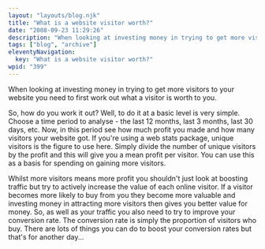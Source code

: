 ```yaml
---
layout: "layouts/blog.njk"
title: "What is a website visitor worth?"
date: "2008-09-23 11:29:26"
description: "When looking at investing money in trying to get more visitors to your website you need to first work out what a visitor is worth to you"
tags: ["blog", "archive"]
eleventyNavigation:
  key: "What is a website visitor worth?"
wpid: "399"
---
```


When looking at investing money in trying to get more visitors to your website you need to first work out what a visitor is worth to you.

So, how do you work it out? Well, to do it at a basic level is very simple. Choose a time period to analyse - the last 12 months, last 3 months, last 30 days, etc. Now, in this period see how much profit you made and how many visitors your website got. If you're using a web stats package, unique visitors is the figure to use here. Simply divide the number of unique visitors by the profit and this will give you a mean profit per visitor. You can use this as a basis for spending on gaining more visitors.

Whilst more visitors means more profit you shouldn't just look at boosting traffic but try to actively increase the value of each online visitor. If a visitor becomes more likely to buy from you they become more valuable and investing money in attracting more visitors then gives you better value for money. So, as well as your traffic you also need to try to improve your conversion rate. The conversion rate is simply the proportion of visitors who buy. There are lots of things you can do to boost your conversion rates but that's for another day...

